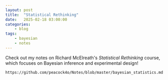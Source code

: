 ```yaml
---
layout: post
title:	"Statistical Rethinking"
date:	2025-02-18 03:00:00
categories:
    - blog
tags:
    - bayesian
    - notes
---
```


Check out my notes on Richard McElreath's *Statistical Rethinking* course, which focuses on Bayesian inference and experimental design!

```
https://github.com/peacock4o/Notes/blob/master/bayesian_statistics.md
```